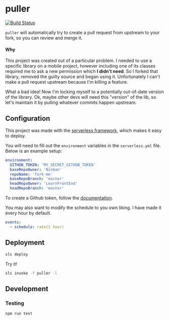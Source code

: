 # puller

[![Build Status](https://travis-ci.com/Ninban/puller.svg?branch=master)](https://travis-ci.com/Ninban/puller)

`puller` will automatically try to create a pull request from upstream to your fork, so you can review and merge it.

#### Why
This project was created out of a particular problem. I needed to use a specific library on a mobile project, however including one of its classes required me to ask a new permission which **I didn't need**. So I forked that library, removed the guilty source and began using it. Unfortunately I can't make a pull request upstream because I'm killing a feature.

What a bad idea! Now I'm locking myself to a potentially out-of-date version of the library. Ok, maybe other devs will need this "version" of the lib, so let's maintain it by pulling whatever commits happen upstream.

## Configuration
This project was made with the [serverless framework](https://serverless.com/), which makes it easy to deploy.

You will need to fill out the `environment` variables in the `serverless.yml` file.  
Below is an example setup:
```yaml
environment:
  GITHUB_TOKEN: 'MY_SECRET_GITHUB_TOKEN'
  baseRepoOwner: 'Ninban'
  repoName: 'fork-me'
  baseRepoBranch: 'master'
  headRepoOwner: 'LearnFrontEnd'
  headRepoBranch: 'master'
```
To create a Github token, follow the [documentation](https://help.github.com/articles/creating-a-personal-access-token-for-the-command-line/).

You may also want to modify the schedule to you own liking. I have made it every hour by default.
```yaml
events:
  - schedule: rate(1 hour)
``` 

## Deployment
```bash
sls deploy
```
Try it!
```bash
sls invoke -f puller -l
```

## Development

### Testing

```bash
npm run test
```
